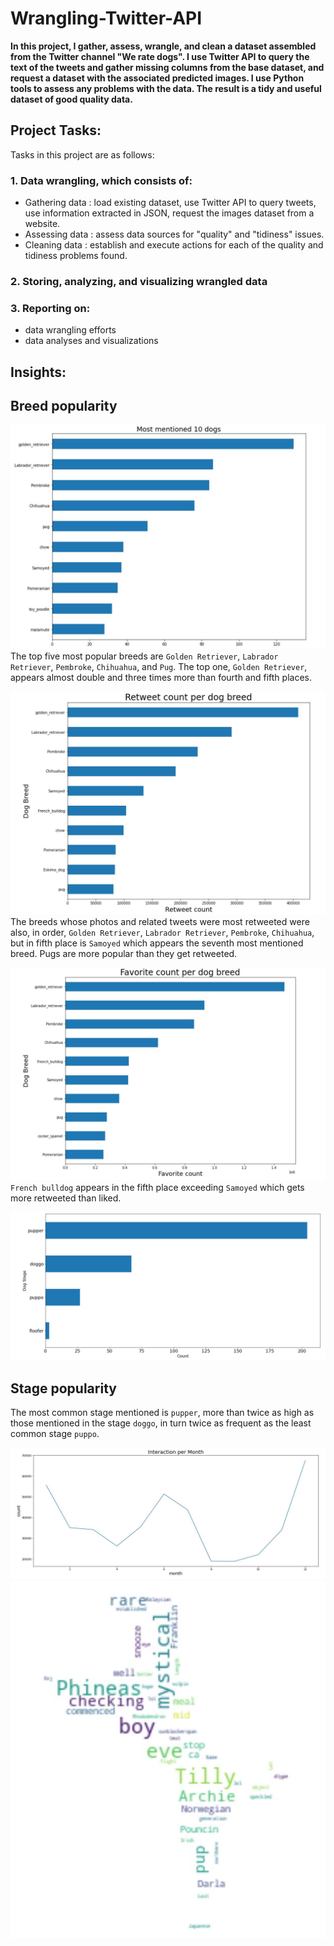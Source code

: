 # Wrangling-Twitter-API


**In this project, I gather, assess, wrangle, and clean a dataset assembled from the Twitter channel "We rate dogs". I use Twitter API to query the text of the tweets and gather missing columns from the base dataset, and request a dataset with the associated predicted images. I use Python tools to assess any problems with the data. The result is a tidy and useful dataset of good quality data.**

## Project Tasks:
Tasks in this project are as follows:

### 1.  Data wrangling, which consists of:
-  Gathering data :  load existing dataset, use Twitter API to query tweets, use information extracted in JSON, request the images dataset from a website.
- Assessing data  :  assess data sources for "quality" and "tidiness" issues.
-  Cleaning data   : establish and execute actions for each of the quality and tidiness problems found.
### 2. Storing, analyzing, and visualizing wrangled data

### 3. Reporting on:
-  data wrangling efforts
-  data analyses and visualizations

## Insights:
## Breed popularity
![](images/top10.JPG)
The top five most popular breeds are `Golden Retriever`, `Labrador Retriever`, `Pembroke`, `Chihuahua`, and `Pug`. The top one, `Golden Retriever`, appears almost double and three times more than fourth and fifth places.

![](images/retweet.JPG)
The breeds whose photos and related tweets were most retweeted were also, in order, `Golden Retriever`, `Labrador Retriever`, `Pembroke`, `Chihuahua`, but in fifth place is `Samoyed` which appears the seventh most mentioned breed. Pugs are more popular than they get retweeted.

![](images/favorite.JPG)
`French bulldog` appears in the fifth place exceeding `Samoyed` which gets more retweeted than liked.

![](images/stage.JPG)
## Stage popularity
The most common stage mentioned is `pupper`, more than twice as high as those mentioned in the stage `doggo`, in turn twice as frequent as the least common stage `puppo`.


![](images/month.JPG)
![](images/wordcloud.JPG)


